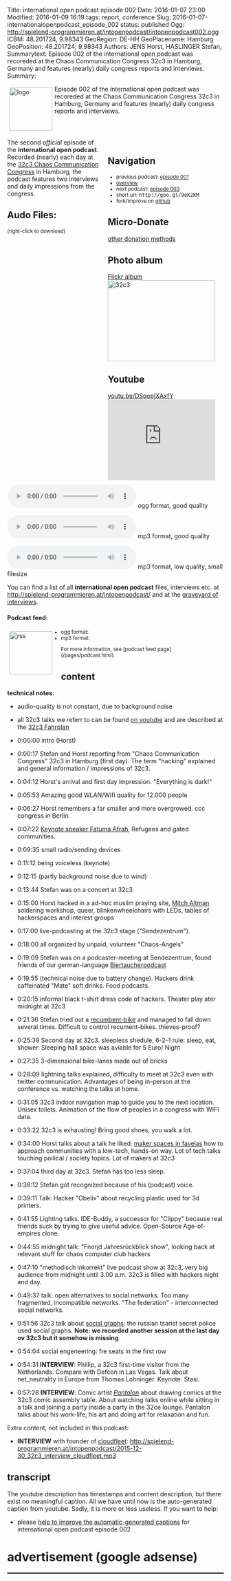 Title: international open podcast episode 002
Date: 2016-01-07 23:00
Modified: 2016-01-09 16:19
tags: report, conference
Slug: 2016-01-07-internationalopenpodcast_episode_002
status: published
Ogg: http://spielend-programmieren.at/intopenpodcast/intopenpodcast002.ogg
ICBM: 48.201724, 9.98343
GeoRegion: DE-HH
GeoPlacename: Hamburg
GeoPosition: 48.201724; 9.98343
Authors: JENS Horst, HASLINGER Stefan,
Summarytext: Episode 002 of the international open podcast was recoreded at the Chaos Communication Congress 32c3 in Hamburg, Germany and features (nearly) daily congress reports and interviews. 
Summary: <div style="float: left; padding:5px"><img src="/images/international-open-podcast-logo.png" width="100" alt="logo"></div>Episode 002 of the international open podcast was recoreded at the Chaos Communication Congress 32c3 in Hamburg, Germany and features (nearly) daily congress reports and interviews.<div style="clear:both;"></div>

<div style="float:right; margin: 5px; padding: 5px; width:260px;">
<h2>Navigation</h2>
<small>
<ul>
<li>previous podcast: <a href="2015-10-20-internationalopenpodcast_episode_001.html">episode 001</a></li>
<li><a href="/category/podcast.html">overview</a></li>
<li>next podcast: <a href="http://internationalopenmagazine.org/2016-01-10-internationalopenpodcast_episode_003.html">episode 003</a></li>
<li>short url: <tt>http://goo.gl/9eK2KM</tt></li>
<li>fork/improve on <a href="https://github.com/horstjens/internationalopenmagazine/blob/master/content/podcast/2016-01-07-internationalopenpodcast_episode_002.md">github</a></li>
</ul>
</small>
<h2>Micro-Donate</h2>
<a href="http://internationalopenmagazine.org/pages/donate.html">other donation methods</a><br>
<a class="FlattrButton" style="display:none;"
    title="International Open Podcast Episode 002"
    data-flattr-uid="horstjens"
    data-flattr-tags="podcast"
    data-flattr-category="podcast" href="http://internationalopenmagazine.org/2016-01-07-internationalopenpodcast_episode_002.html">International Open Podcast episode 002</a>
<h2>Photo album</h2>
<a href="https://flic.kr/s/aHskrYxqUw">Flickr album</a><br>
<a data-flickr-embed="true" data-header="true" data-footer="true"  href="https://www.flickr.com/photos/horstjens/albums/72157662949532926" title="32c3"><img src="https://farm2.staticflickr.com/1551/23791574990_e271a02bec_n.jpg" width="250" height="188" alt="32c3"></a><script async src="//embedr.flickr.com/assets/client-code.js" charset="utf-8"></script>
<h2>Youtube</h2>
<a href="https://youtu.be/DSqopjXAxfY">youtu.be/DSqopjXAxfY</a><br>
<iframe width="250" height="188" src="https://www.youtube.com/embed/DSqopjXAxfY" frameborder="0" allowfullscreen></iframe>
</div>

The second  *official* episode of the **international open podcast**. Recorded (nearly) each day at the [32c3 Chaos Communication Congress](https://events.ccc.de/category/32c3/) in Hamburg, the podcast features two interviews and daily impressions from the congress.
           
## Audo Files:
<small>(right-click to download)</small>

<audio src="http://spielend-programmieren.at/intopenpodcast/intopenpodcast002.ogg" controls="controls"></audio> ogg format, good quality

<audio src="http://spielend-programmieren.at/intopenpodcast/intopenpodcast002.mp3" controls="controls"></audio> mp3 format, good quality

<audio src="http://spielend-programmieren.at/intopenpodcast/intopenpodcast002_32kbps.mp3" controls="controls"></audio> mp3 format, low quality, small filesize


You can find a list of all **international open podcast** files, interviews etc. at <http://spielend-programmieren.at/intopenpodcast/> and at the [graveyard of interviews](http://internationalopenmagazine.org/2015-08-24-interview_graveyard.html).


#### Podcast feed:
<div style="float:left; padding:5px; margin-right:15px;"><img src="/images/rss.png" alt="rss" width="100"></div>
<small>
<ul>
  <li>ogg format: <http://spielend-programmieren.at/intopenpodcastogg.xml></li>
  <li>mp3 format: <http://spielend-programmieren.at/intopenpodcast.xml></li>
</ul>
For more information, see [podcast feed page](/pages/podcast.html).
</small>

## content

**technical notes**: 
  * audio-quality is not constant, due to background noise
  * all 32c3 talks we referr to can be found [on youtube](https://www.youtube.com/playlist?list=PL_IxoDz1Nq2YahR4DU9q5GWsSTle-mETW) and are described at the [32c3 Fahrplan](https://events.ccc.de/congress/2015/Fahrplan/schedule.html)


  * <pc-ts>0:00:00</pc-ts> intro (Horst)
  * <pc-ts>0:00:17</pc-ts> Stefan and Horst reporting from "Chaos Communication Congress" 32c3 in Hamburg (first day). The term "hacking" explained and general information / impressions of 32c3. 
  * <pc-ts>0:04:12</pc-ts> Horst's arrival and first day impression. "Everything is dark!" 
  * <pc-ts>0:05:53</pc-ts> Amazing good WLAN/Wifi quality for 12.000 people
  * <pc-ts>0:06:27</pc-ts> Horst remembers a far smaller and more overgrowed. ccc congress in Berlin. 
  * <pc-ts>0:07:22</pc-ts> [Keynote speaker Fatuma Afrah](https://www.ccc.de/de/updates/2015/fatuma), Refugees and gated communities.
  * <pc-ts>0:09:35</pc-ts> small radio/sending devices
  * <pc-ts>0:11:12</pc-ts> being voiceless (keynote)
  * <pc-ts>0:12:15</pc-ts> (partly background noise due to wind)
  * <pc-ts>0:13:44</pc-ts> Stefan was on a concert at 32c3
  * <pc-ts>0:15:00</pc-ts> Horst hacked in a ad-hoc muslim praying site, [Mitch Altman](https://en.wikipedia.org/wiki/Mitch_Altman) soldering workshop, queer, blinkenwheelchairs with LEDs, tables of hackerspaces and interest groups
  * <pc-ts>0:17:00</pc-ts> live-podcasting at the 32c3 stage ("Sendezentrum"). 
  * <pc-ts>0:18:00</pc-ts> all organized by unpaid, volunteer "Chaos-Angels"
  * <pc-ts>0:19:09</pc-ts> Stefan was on a podcaster-meeting at Sendezentrum, found friends of our german-language [Biertaucherpodcast](http://biertaucherpodcast)
  * <pc-ts>0:19:55</pc-ts> (technical noise due to battery change). Hackers drink caffeinated "Mate" soft drinks. Food podcasts. 
  * <pc-ts>0:20:15</pc-ts> informal black t-shirt dress code of hackers. Theater play ater midnight at 32c3
  * <pc-ts>0:21:36</pc-ts> Stefan tried out a [recumbent-bike](http://www.toxy.de/) and managed to fall down several times. Difficult to control recument-bikes. thieves-proof?
  * <pc-ts>0:25:39</pc-ts> Second day at 32c3. sleepless shedule, 6-2-1 rule: sleep, eat, shower. Sleeping hall space was aviable for 5 Euro/ Night
  * <pc-ts>0:27:35</pc-ts> 3-dimensional bike-lanes made out of bricks
  * <pc-ts>0:28:09</pc-ts> lightning talks explained, difficulty to meet at 32c3 even with twitter communication. Advantages of being in-person at the conference vs. watching the talks at home.
  * <pc-ts>0:31:05</pc-ts> 32c3 indoor navigation map to guide you to the next location. Unisex toilets. Animation of the flow of peoples in a congress with WIFI data. 
  * <pc-ts>0:33:22</pc-ts> 32c3 is exhausting! Bring good shoes, you walk a lot. 
  * <pc-ts>0:34:00</pc-ts> Horst talks about a talk he liked: [maker spaces in  favelas](https://youtu.be/57puHeGkrXk?list=PL_IxoDz1Nq2YahR4DU9q5GWsSTle-mETW) how to approach communities with a low-tech, hands-on way. Lot of tech talks touching poilical / society topics. Lot of makers at 32c3
  * <pc-ts>0:37:04</pc-ts> third day at 32c3. Stefan has too less sleep.
  * <pc-ts>0:38:12</pc-ts> Stefan got recognized because of his (podcast) voice. 
  * <pc-ts>0:39:11</pc-ts> Talk: Hacker "Obelix" about recycling plastic used for 3d printers. 
  * <pc-ts>0:41:55</pc-ts> Lighting talks. IDE-Buddy, a successor for "Clippy" because real friends suck by trying to give useful advice. Open-Source Age-of-empires clone. 
  * <pc-ts>0:44:55</pc-ts> midnight talk: "Fnorjd Jahresrückblick show", looking back at relevant stuff for chaos computer club hackers
  * <pc-ts>0:47:10</pc-ts> "methodisch inkorrekt" live podcast show at 32c3, very big audience from midnight until 3.00 a.m. 32c3 is filled with hackers night and day.
  * <pc-ts>0:49:37</pc-ts> talk: open alternatives to social networks. Too many fragmented, incompatible networks. "The federation" - interconnected social networks.
  * <pc-ts>0:51:56</pc-ts> 32c3 talk about [social graphs](https://en.wikipedia.org/wiki/Social_graph): the russian tsarist secret police used social graphs. **Note: we recorded another session at the last day ov 32c3 but it somehow is missing**
  * <pc-ts>0:54:04</pc-ts> social engeneering: fre seats in the first row
  * <pc-ts>0:54:31</pc-ts> **INTERVIEW**: Phillip, a 32c3 first-time visitor from the Netherlands. Compare with Defcon in Las Vegas. Talk about net_neutrality in Europe from Thomas Lohninger. Keynote. Stasi. 
  * <pc-ts>0:57:28</pc-ts> **INTERVIEW**: Comic artist *[Pantalon](http://pantalon.tv)* about drawing comics at the 32c3 comic assembly table. About watching talks online while sitting in a talk and joining a party inside a party in the 32ce lounge. Pantalon talks about his work-life, his art and doing art for relaxation and fun. 
  
Extra content, not included in this podcast:

  * **INTERVIEW** with founder of [cloudfleet](http://cloudfleet.io):  <http://spielend-programmieren.at/intopenpodcast/2015-12-30_32c3_interview_cloudfleet.mp3>
  
## transcript

The youtube description  has timestamps and content description, but there exist no meaningful caption. All we have until now is the auto-generated caption from youtube. Sadly, it is more or less useless. If you want to help:

  * please [help to improve the automatic-generated captions](https://internationalopenmagazine.titanpad.com/podcast002) for international open podcast episode 002 


# advertisement (google adsense)

<hr style="height: 3px;">

<script async src="//pagead2.googlesyndication.com/pagead/js/adsbygoogle.js"></script>
<!-- intopenmag-unten -->
<ins class="adsbygoogle"
     style="display:inline-block;width:728px;height:90px"
     data-ad-client="ca-pub-3535173094498375"
     data-ad-slot="7210184316"></ins>
<script>
(adsbygoogle = window.adsbygoogle || []).push({});
</script>

